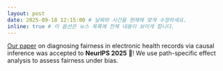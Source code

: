 ```yaml
---
layout: post
date: 2025-09-18 12:15:00 # 날짜와 시간을 현재에 맞게 수정하세요.
inline: true # 이 옵션은 뉴스 목록에 전체 내용이 보이게 합니다.
---
```


[Our paper](https://arxiv.org/abs/2506.12371) on diagnosing fairness in electronic health records via causal inference was accepted to **NeurIPS 2025** 🎉! We use path-specific effect analysis to assess fairness under bias.
